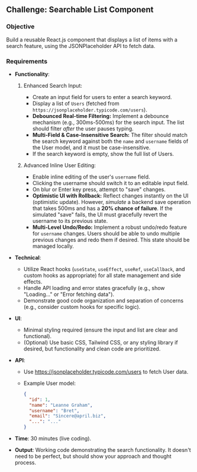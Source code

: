 ## Challenge: Searchable List Component

### Objective

Build a reusable React.js component that displays a list of items with a search feature, using the JSONPlaceholder API to fetch data.

### Requirements

- **Functionality**:

  1.  Enhanced Search Input:

      - Create an input field for users to enter a search keyword.
      - Display a list of `Users` (fetched from `https://jsonplaceholder.typicode.com/users`).
      - **Debounced Real-time Filtering:** Implement a debounce mechanism (e.g., 300ms-500ms) for the search input. The list should filter _after_ the user pauses typing.
      - **Multi-Field & Case-Insensitive Search:** The filter should match the search keyword against both the `name` and `username` fields of the User model, and it must be case-insensitive.
      - If the search keyword is empty, show the full list of Users.

  2.  Advanced Inline User Editing:
      - Enable inline editing of the user's `username` field.
      - Clicking the username should switch it to an editable input field.
      - On blur or Enter key press, attempt to "save" changes.
      - **Optimistic UI with Rollback:** Reflect changes instantly on the UI (optimistic update). However, _simulate_ a backend save operation that takes 500ms and has a **20% chance of failure**. If the simulated "save" fails, the UI must gracefully revert the username to its previous state.
      - **Multi-Level Undo/Redo:** Implement a robust undo/redo feature for `username` changes. Users should be able to undo multiple previous changes and redo them if desired. This state should be managed locally.

- **Technical**:
  - Utilize React hooks (`useState`, `useEffect`, `useRef`, `useCallback`, and custom hooks as appropriate) for all state management and side effects.
  - Handle API loading and error states gracefully (e.g., show "Loading..." or "Error fetching data").
  - Demonstrate good code organization and separation of concerns (e.g., consider custom hooks for specific logic).
- **UI**:
  - Minimal styling required (ensure the input and list are clear and functional).
  - (Optional) Use basic CSS, Tailwind CSS, or any styling library if desired, but functionality and clean code are prioritized.
- **API**:

  - Use https://jsonplaceholder.typicode.com/users to fetch User data.
  - Example User model:

    ```json
    {
      "id": 1,
      "name": "Leanne Graham",
      "username": "Bret",
      "email": "Sincere@april.biz",
      "...": "..."
    }
    ```

- **Time**: 30 minutes (live coding).
- **Output**: Working code demonstrating the search functionality. It doesn't need to be perfect, but should show your approach and thought process.
